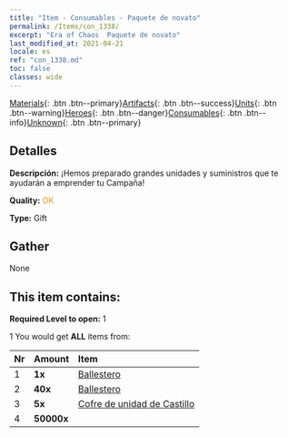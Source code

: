 ```yaml
---
title: "Item - Consumables - Paquete de novato"
permalink: /Items/con_1338/
excerpt: "Era of Chaos  Paquete de novato"
last_modified_at: 2021-04-21
locale: es
ref: "con_1338.md"
toc: false
classes: wide
---
```

 [Materials](/es/Items/){: .btn .btn--primary}[Artifacts](/es/Items/Artifacts/){: .btn .btn--success}[Units](/es/Items/Units/){: .btn .btn--warning}[Heroes](/es/Items/Heroes/){: .btn .btn--danger}[Consumables](/es/Items/Consumables/){: .btn .btn--info}[Unknown](/es/Items/Unknown/){: .btn .btn--primary}

## Detalles
 **Descripción:** ¡Hemos preparado grandes unidades y suministros que te ayudarán a emprender tu Campaña!

 **Quality:** <span style="color: #FF8C00">OK</span>

 **Type:** Gift

## Gather

  None

## This item contains:

 **Required Level to open:** 1

 1 You would get **ALL** items  from:

  | Nr | Amount |     Item    |
  |:---|:-------|:------------|
  | 1 |  **1x** | [Ballestero](/es/units/Marksman/) |  | 
  | 2 |  **40x** | [Ballestero](/es/Items/unt_191/) |  | 
  | 3 |  **5x** | [Cofre de unidad de Castillo](/es/Items/con_1269/) |  | 
  | 4 |  **50000x** | <i class="fas fa-coins"/> |  | 
